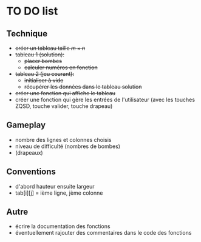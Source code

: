 # TO DO list

## Technique

- ~~créer un tableau taille $m \times n$~~
- ~~tableau 1 (solution):~~
  - ~~placer bombes~~
  - ~~calculer numéros en fonction~~
- ~~tableau 2 (jeu courant):~~
  - ~~initialiser à vide~~
  - ~~récupérer les données dans le tableau solution~~
- ~~créer une fonction qui affiche le tableau~~
- créer une fonction qui gère les entrées de l'utilisateur (avec les touches ZQSD, touche valider, touche drapeau)

## Gameplay

- nombre des lignes et colonnes choisis
- niveau de difficulté (nombres de bombes)
- (drapeaux)

## Conventions

- d'abord hauteur ensuite largeur
- tab[i][j] = ième ligne, jème colonne

## Autre

- écrire la documentation des fonctions
- éventuellement rajouter des commentaires dans le code des fonctions
